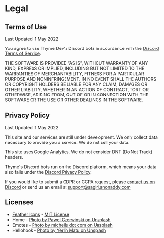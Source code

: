 # Legal

## Terms of Use

Last Updated: 1 May 2022

You agree to use Thyme Dev's Discord bots in accordance with the [Discord Terms of Service](https://discord.com/terms).

THE SOFTWARE IS PROVIDED “AS IS”, WITHOUT WARRANTY OF ANY KIND, EXPRESS OR IMPLIED, INCLUDING BUT NOT LIMITED TO THE WARRANTIES OF MERCHANTABILITY, FITNESS FOR A PARTICULAR PURPOSE AND NONINFRINGEMENT. IN NO EVENT SHALL THE AUTHORS OR COPYRIGHT HOLDERS BE LIABLE FOR ANY CLAIM, DAMAGES OR OTHER LIABILITY, WHETHER IN AN ACTION OF CONTRACT, TORT OR OTHERWISE, ARISING FROM, OUT OF OR IN CONNECTION WITH THE SOFTWARE OR THE USE OR OTHER DEALINGS IN THE SOFTWARE.


## Privacy Policy

Last Updated: 1 May 2022

This site and our services are still under development. We only collect data necessary to provide you a service. We do not sell your data.

This site uses Google Analytics. We do not consider DNT (Do Not Track) headers.

Thyme's Discord bots run on the Discord platform, which means your data also falls under the [Discord Privacy Policy](https://discord.com/privacy).

If you would like to submit a GDPR or CCPA request, please [contact us on Discord](/discord) or send us an email at [support@sagiri.anonaddy.com](mailto:support@sagiri.anonaddy.com).


## Licenses

- [Feather Icons](https://feathericons.com/) - [MIT License](https://github.com/feathericons/feather/blob/master/LICENSE)
- Home - [Photo by Pawel Czerwinski on Unsplash](https://unsplash.com/photos/95QNbCkVERM)
- Emotes - [Photo by micheile dot com on Unsplash](https://unsplash.com/photos/FxJE80hLLaI)
- Hellohook - [Photo by Yerlin Matu on Unsplash](https://unsplash.com/photos/GtwiBmtJvaU)
